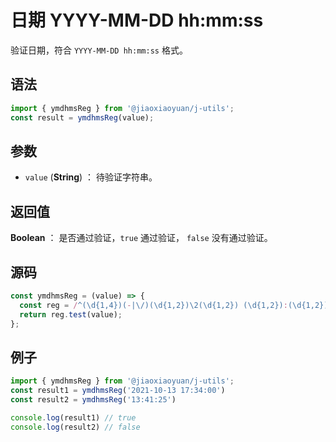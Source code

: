 

# 日期 YYYY-MM-DD hh:mm:ss

验证日期，符合 `YYYY-MM-DD hh:mm:ss` 格式。

## 语法

```js
import { ymdhmsReg } from '@jiaoxiaoyuan/j-utils';
const result = ymdhmsReg(value);
```

## 参数

- `value` (**String**) ： 待验证字符串。

## 返回值

**Boolean** ： 是否通过验证，`true` 通过验证， `false` 没有通过验证。

## 源码

```js
const ymdhmsReg = (value) => {
  const reg = /^(\d{1,4})(-|\/)(\d{1,2})\2(\d{1,2}) (\d{1,2}):(\d{1,2}):(\d{1,2})$/;
  return reg.test(value);
};
```

## 例子

```js
import { ymdhmsReg } from '@jiaoxiaoyuan/j-utils';
const result1 = ymdhmsReg('2021-10-13 17:34:00')
const result2 = ymdhmsReg('13:41:25')

console.log(result1) // true
console.log(result2) // false
```
